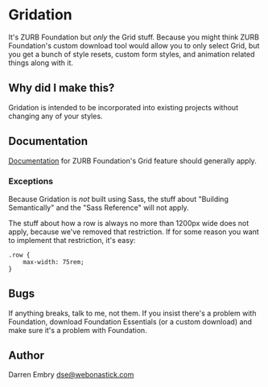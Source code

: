 # Gridation

It's ZURB Foundation but *only* the Grid stuff.  Because you might
think ZURB Foundation's custom download tool would allow you to only
select Grid, but you get a bunch of style resets, custom form styles,
and animation related things along with it.

## Why did I make this?

Gridation is intended to be incorporated into existing projects
without changing any of your styles.

## Documentation

[Documentation](http://foundation.zurb.com/sites/docs/grid.html) for
ZURB Foundation's Grid feature should generally apply.

### Exceptions

Because Gridation is *not* built using Sass, the stuff about "Building
Semantically" and the "Sass Reference" will not apply.

The stuff about how a row is always no more than 1200px wide does not
apply, because we've removed that restriction.  If for some reason you
want to implement that restriction, it's easy:

    .row {
        max-width: 75rem;
    }

## Bugs

If anything breaks, talk to me, not them.  If you insist there's a
problem with Foundation, download Foundation Essentials (or a custom
download) and make sure it's a problem with Foundation.

## Author

Darren Embry
dse@webonastick.com
